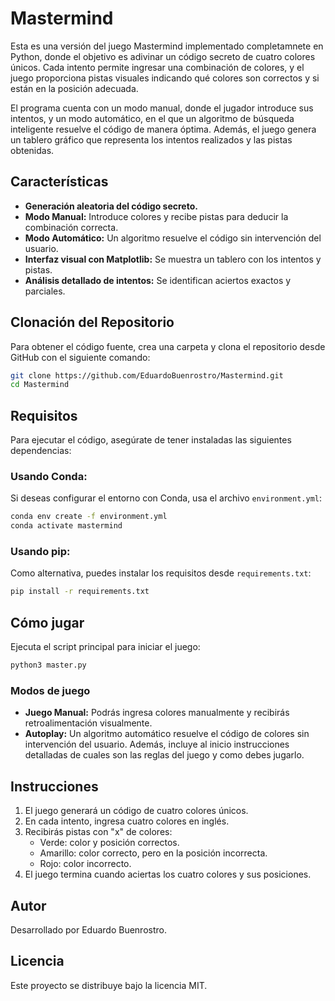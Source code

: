 # Mastermind

Esta es una versión del juego Mastermind implementado completamnete en Python, donde el objetivo es adivinar un código secreto de cuatro colores únicos. Cada intento permite ingresar una combinación de colores, y el juego proporciona pistas visuales indicando qué colores son correctos y si están en la posición adecuada.

El programa cuenta con un modo manual, donde el jugador introduce sus intentos, y un modo automático, en el que un algoritmo de búsqueda inteligente resuelve el código de manera óptima. Además, el juego genera un tablero gráfico que representa los intentos realizados y las pistas obtenidas.

## Características

- **Generación aleatoria del código secreto.**
- **Modo Manual:** Introduce colores y recibe pistas para deducir la combinación correcta.
- **Modo Automático:** Un algoritmo resuelve el código sin intervención del usuario.
- **Interfaz visual con Matplotlib:** Se muestra un tablero con los intentos y pistas.
- **Análisis detallado de intentos:** Se identifican aciertos exactos y parciales.

## Clonación del Repositorio

Para obtener el código fuente, crea una carpeta y clona el repositorio desde GitHub con el siguiente comando:

```bash
git clone https://github.com/EduardoBuenrostro/Mastermind.git
cd Mastermind
```

## Requisitos

Para ejecutar el código, asegúrate de tener instaladas las siguientes dependencias:

### Usando Conda:
Si deseas configurar el entorno con Conda, usa el archivo `environment.yml`:
```bash
conda env create -f environment.yml
conda activate mastermind
```

### Usando pip:
Como alternativa, puedes instalar los requisitos desde `requirements.txt`:
```bash
pip install -r requirements.txt
```

## Cómo jugar

Ejecuta el script principal para iniciar el juego:
```bash
python3 master.py
```

### Modos de juego
- **Juego Manual:** Podrás ingresa colores manualmente y recibirás retroalimentación visualmente.
- **Autoplay:** Un algoritmo automático resuelve el código de colores sin intervención del usuario. Además, incluye al inicio instrucciones detalladas de cuales son las reglas del juego y como debes jugarlo.

## Instrucciones
1. El juego generará un código de cuatro colores únicos.
2. En cada intento, ingresa cuatro colores en inglés.
3. Recibirás pistas con "x" de colores:
   - Verde: color y posición correctos.
   - Amarillo: color correcto, pero en la posición incorrecta.
   - Rojo: color incorrecto.
4. El juego termina cuando aciertas los cuatro colores y sus posiciones.

## Autor
Desarrollado por Eduardo Buenrostro.

## Licencia
Este proyecto se distribuye bajo la licencia MIT.
